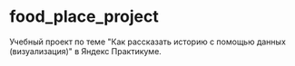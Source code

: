 # food_place_project
Учебный проект по теме "Как рассказать историю с помощью данных (визуализация)" в Яндекс Практикуме.
